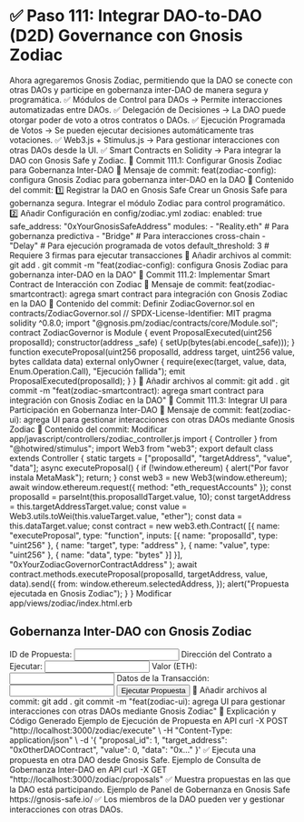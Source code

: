 # ✅ Paso 111: Integrar DAO-to-DAO (D2D) Governance con Gnosis Zodiac

Ahora agregaremos Gnosis Zodiac, permitiendo que la DAO se conecte con otras DAOs y participe en gobernanza inter-DAO de manera segura y programática.
✅ Módulos de Control para DAOs → Permite interacciones automatizadas entre DAOs.
✅ Delegación de Decisiones → La DAO puede otorgar poder de voto a otros contratos o DAOs.
✅ Ejecución Programada de Votos → Se pueden ejecutar decisiones automáticamente tras votaciones.
✅ Web3.js + Stimulus.js → Para gestionar interacciones con otras DAOs desde la UI.
✅ Smart Contracts en Solidity → Para integrar la DAO con Gnosis Safe y Zodiac.
📌 Commit 111.1: Configurar Gnosis Zodiac para Gobernanza Inter-DAO
🔹 Mensaje de commit:
feat(zodiac-config): configura Gnosis Zodiac para gobernanza inter-DAO en la DAO
🔹 Contenido del commit:
1️⃣ Registrar la DAO en Gnosis Safe
    Crear un Gnosis Safe para gobernanza segura.
    Integrar el módulo Zodiac para control programático.
2️⃣ Añadir Configuración en config/zodiac.yml
zodiac:
  enabled: true
  safe_address: "0xYourGnosisSafeAddress"
  modules:
    - "Reality.eth"  # Para gobernanza predictiva
    - "Bridge"       # Para interacciones cross-chain
    - "Delay"        # Para ejecución programada de votos
  default_threshold: 3 # Requiere 3 firmas para ejecutar transacciones
🔹 Añadir archivos al commit:
git add .
git commit -m "feat(zodiac-config): configura Gnosis Zodiac para gobernanza inter-DAO en la DAO"
📌 Commit 111.2: Implementar Smart Contract de Interacción con Zodiac
🔹 Mensaje de commit:
feat(zodiac-smartcontract): agrega smart contract para integración con Gnosis Zodiac en la DAO
🔹 Contenido del commit:
Definir ZodiacGovernor.sol en contracts/ZodiacGovernor.sol
// SPDX-License-Identifier: MIT
pragma solidity ^0.8.0;
import "@gnosis.pm/zodiac/contracts/core/Module.sol";
contract ZodiacGovernor is Module {
    event ProposalExecuted(uint256 proposalId);
    constructor(address _safe) {
        setUp(bytes(abi.encode(_safe)));
    }
    function executeProposal(uint256 proposalId, address target, uint256 value, bytes calldata data) external onlyOwner {
        require(exec(target, value, data, Enum.Operation.Call), "Ejecución fallida");
        emit ProposalExecuted(proposalId);
    }
}
🔹 Añadir archivos al commit:
git add .
git commit -m "feat(zodiac-smartcontract): agrega smart contract para integración con Gnosis Zodiac en la DAO"
📌 Commit 111.3: Integrar UI para Participación en Gobernanza Inter-DAO
🔹 Mensaje de commit:
feat(zodiac-ui): agrega UI para gestionar interacciones con otras DAOs mediante Gnosis Zodiac
🔹 Contenido del commit:
Modificar app/javascript/controllers/zodiac_controller.js
import { Controller } from "@hotwired/stimulus";
import Web3 from "web3";
export default class extends Controller {
  static targets = ["proposalId", "targetAddress", "value", "data"];
  async executeProposal() {
    if (!window.ethereum) {
      alert("Por favor instala MetaMask");
      return;
    }
    const web3 = new Web3(window.ethereum);
    await window.ethereum.request({ method: "eth_requestAccounts" });
    const proposalId = parseInt(this.proposalIdTarget.value, 10);
    const targetAddress = this.targetAddressTarget.value;
    const value = Web3.utils.toWei(this.valueTarget.value, "ether");
    const data = this.dataTarget.value;
    const contract = new web3.eth.Contract(
      [{ name: "executeProposal", type: "function", inputs: [{ name: "proposalId", type: "uint256" }, { name: "target", type: "address" }, { name: "value", type: "uint256" }, { name: "data", type: "bytes" }] }],
      "0xYourZodiacGovernorContractAddress"
    );
    await contract.methods.executeProposal(proposalId, targetAddress, value, data).send({
      from: window.ethereum.selectedAddress,
    });
    alert("Propuesta ejecutada en Gnosis Zodiac");
  }
}
Modificar app/views/zodiac/index.html.erb
<h2>Gobernanza Inter-DAO con Gnosis Zodiac</h2>
<label>ID de Propuesta:</label>
<input type="text" data-zodiac-target="proposalId">
<label>Dirección del Contrato a Ejecutar:</label>
<input type="text" data-zodiac-target="targetAddress">
<label>Valor (ETH):</label>
<input type="text" data-zodiac-target="value">
<label>Datos de la Transacción:</label>
<input type="text" data-zodiac-target="data">
<button data-controller="zodiac" data-action="click->zodiac#executeProposal">
  Ejecutar Propuesta
</button>
🔹 Añadir archivos al commit:
git add .
git commit -m "feat(zodiac-ui): agrega UI para gestionar interacciones con otras DAOs mediante Gnosis Zodiac"
📝 Explicación y Código Generado
Ejemplo de Ejecución de Propuesta en API
curl -X POST "http://localhost:3000/zodiac/execute" \
  -H "Content-Type: application/json" \
  -d '{ "proposal_id": 1, "target_address": "0xOtherDAOContract", "value": 0, "data": "0x..." }'
✅ Ejecuta una propuesta en otra DAO desde Gnosis Safe.
Ejemplo de Consulta de Gobernanza Inter-DAO en API
curl -X GET "http://localhost:3000/zodiac/proposals"
✅ Muestra propuestas en las que la DAO está participando.
Ejemplo de Panel de Gobernanza en Gnosis Safe
https://gnosis-safe.io/
✅ Los miembros de la DAO pueden ver y gestionar interacciones con otras DAOs.

